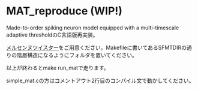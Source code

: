 # MAT_reproduce  (WIP!)
Made-to-order spiking neuron model equipped with a multi-timescale adaptive thresholdのC言語版再実装。

[メルセンヌツイスター](http://www.math.sci.hiroshima-u.ac.jp/m-mat/MT/SFMT/index-jp.html#SFMT)をご用意ください。Makefileに書いてあるSFMTDIRの通りの階層構造になるようにフォルダを置いてください。

以上が終わるとmake run_matで走ります。

simple_mat.cの方はコメントアウト2行目のコンパイル文で動かしてください。
